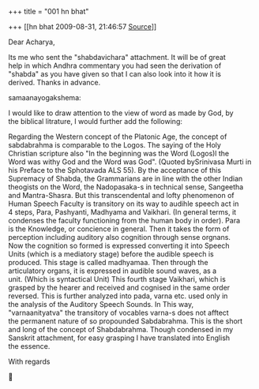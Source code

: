 +++
title = "001 hn bhat"

+++
[[hn bhat	2009-08-31, 21:46:57 [Source](https://groups.google.com/g/bvparishat/c/wsfzPfzRJE0)]]



Dear Acharya,  
  
Its me who sent the "shabdavichara" attachment. It will be of great  
help in which Andhra commentary you had seen the derivation of  
"shabda" as you have given so that I can also look into it how it is  
derived. Thanks in advance.  
  
samaanayogakshema:  
  
I would like to draw attention to the view of word as made by God, by  
the biblical litrature, I would further add the following:  
  
Regarding the Western concept of the Platonic Age, the concept of  
sabdabrahma is comparable to the Logos. The saying of the Holy  
Christian scripture also "In the beginning was the Word (Logos)l the  
Word was withy God and the Word was God". (Quoted bySrinivasa Murti in  
his Preface to the Sphotavada ALS 55). By the acceptance of this  
Supremacy of Shabda, the Grammarians are in line with the other Indian  
theogists on the Word, the Nadopasaka-s in technical sense, Sangeetha  
and Mantra-Shasra. But this transcendental and lofty phenomenon of  
Human Speech Faculty is transitory on its way to audihle speech act in  
4 steps, Para, Pashyanti, Madhyama and Vaikhari. (In general terms, it  
condenses the faculty functioning from the human body in order). Para  
is the Knowledge, or concience in general. Then it takes the form of  
perception including auditory also cognition through sense orgnans.  
Now the cognition so formed is expressed converting it into Speech  
Units (which is a mediatory stage) before the audible speech is  
produced. This stage is called madhyamaa. Then through the  
articulatory organs, it is expressed in audible sound waves, as a  
unit. (Which is syntactical Unit) This fourth stage Vaikhari, which is  
grasped by the hearer and received and cognised in the same order  
reversed. This is further analyzed into pada, varna etc. used only in  
the analysis of the Auditory Speech Sounds. In This way,  
"varnaanityatva" the transitory of vocables varna-s does not afftect  
the permanent nature of so propounded Sabdabrahma. This is the short  
and long of the concept of Shabdabrahma. Though condensed in my  
Sanskrit attachment, for easy grasping I have translated into English  
the essence.  
  
With regards  



